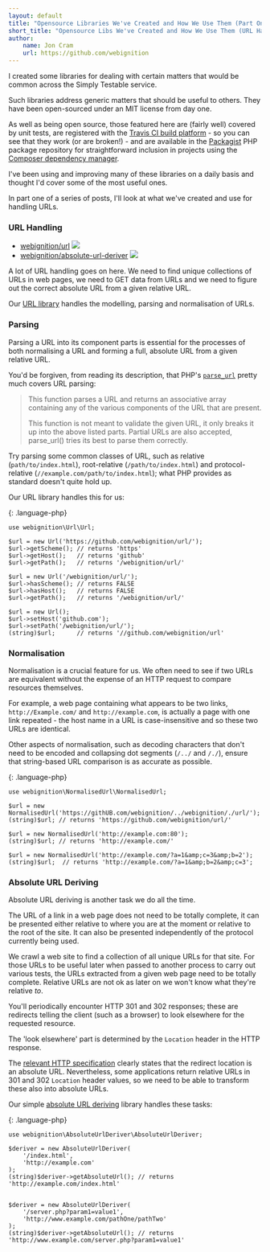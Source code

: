 ```yaml
---
layout: default
title: "Opensource Libraries We've Created and How We Use Them (Part One: URL Handling)"
short_title: "Opensource Libs We've Created and How We Use Them (URL Handling)"
author:
    name: Jon Cram
    url: https://github.com/webignition
---
```

    
I created some libraries for dealing with certain matters that would be common
across the Simply Testable service.

Such libraries address generic matters that should be useful to others. They
have been open-sourced under an MIT license from day one.

As well as being open source, those featured here are (fairly well) covered
by unit tests, are registered with the [Travis CI build platform](https://travis-ci.org/)
\- so you can see that they work (or are broken!) \- and are available
in the [Packagist](https://packagist.org/) PHP package repository
for straightforward inclusion in projects using the [Composer dependency manager](https://getcomposer.org/).

I've been using and improving many of these libraries on a daily basis and
thought I'd cover some of the most useful ones.

In part one of a series of posts, I'll look at what we've
created and use for handling URLs.
    

### URL Handling

<ul class="repository-list">
    <li class="repository-list-item">
        <i class="fab fa-github repository-list-icon"></i>
        <a href="https://github.com/webignition/url">webignition/url</a>
        <a class="build-status" href="http://travis-ci.org/webignition/url"><img src="https://secure.travis-ci.org/webignition/url.png?branch=master" /></a>
    </li>
    <li class="repository-list-item">
        <i class="fab fa-github repository-list-icon"></i>
        <a href="https://github.com/webignition/absolute-url-deriver">webignition/absolute-url-deriver</a>
        <a class="build-status" href="http://travis-ci.org/webignition/absolute-url-deriver"><img src="https://secure.travis-ci.org/webignition/absolute-url-deriver.png?branch=master" /></a>
    </li>
</ul>

A lot of URL handling goes on here. We need to find unique collections of URLs
in web pages, we need to GET data from URLs and we need to figure out the
correct absolute URL from a given relative URL.

Our [URL library](https://github.com/webignition/url) handles the modelling, parsing
and normalisation of URLs.
    
### Parsing

Parsing a URL into its component parts is essential for the processes of
both normalising a URL and forming a full, absolute URL from a given
relative URL.

You'd be forgiven, from reading its description, that PHP's [`parse_url`](http://php.net/manual/en/function.parse-url.php)
pretty much covers URL parsing:
        
> This function parses a URL and returns an associative array containing any of
> the various components of the URL that are present.
> 
> This function is not meant to validate the given URL, it only breaks it
> up into the above listed parts. Partial URLs are also accepted, parse_url()
> tries its best to parse them correctly.
    
Try parsing some common classes of URL, such as relative (<code>path/to/index.html</code>), root-relative
(<code>/path/to/index.html</code>) and protocol-relative (<code>//example.com/path/to/index.html</code>);
what PHP provides as standard doesn't quite hold up.    
    
Our URL library handles this for us:
    
{: .language-php}

    use webignition\Url\Url;
    
    $url = new Url('https://github.com/webignition/url/');
    $url->getScheme(); // returns 'https'
    $url->getHost();   // returns 'github'
    $url->getPath();   // returns '/webignition/url/'
    
    $url = new Url('/webignition/url/');
    $url->hasScheme(); // returns FALSE
    $url->hasHost();   // returns FALSE
    $url->getPath();   // returns '/webignition/url/'
    
    $url = new Url();
    $url->setHost('github.com');
    $url->setPath('/webignition/url/');
    (string)$url;      // returns '//github.com/webignition/url'


### Normalisation
   
Normalisation is a crucial feature for us. We often need to see if two URLs
are equivalent without the expense of an HTTP request to compare resources
themselves.

For example, a web page containing what appears to be two links, `http://Example.com/`
and `http://example.com`, is actually a page with one link repeated \- the host name
in a URL is case-insensitive and so these two URLs are identical.

Other aspects of normalisation, such as decoding characters that don't need
to be encoded and collapsing dot segments (`/../` and `/./`),
ensure that string-based URL comparison is as accurate as possible.
    
{: .language-php}

    use webignition\NormalisedUrl\NormalisedUrl;
    
    $url = new NormalisedUrl('https://githUB.com/webignition/../webignition/./url/');
    (string)$url; // returns 'https://github.com/webignition/url/'
    
    $url = new NormalisedUrl('http://example.com:80');
    (string)$url; // returns 'http://example.com/'
    
    $url = new NormalisedUrl('http://example.com/?a=1&amp;c=3&amp;b=2');
    (string)$url;  // returns 'http://example.com/?a=1&amp;b=2&amp;c=3';


### Absolute URL Deriving
    
Absolute URL deriving is another task we do all the time.

The URL of a link in a web page does not need to be totally complete, it
can be presented either relative to where you are at the moment or relative
to the root of the site. It can also be presented independently of the protocol
currently being used.

We crawl a web site to find a collection of all unique URLs for that site.
For those URLs to be useful later when passed to another process to carry
out various tests, the URLs extracted from a given web page need to be
totally complete. Relative URLs are not ok as later on we won't know what
they're relative *to*.

You'll periodically encounter HTTP 301 and 302 responses; these are redirects
telling the client (such as a browser) to look elsewhere for the requested
resource.

The 'look elsewhere' part is determined by the `Location` header
in the HTTP response.

The [relevant HTTP specification](http://www.w3.org/Protocols/rfc2616/rfc2616-sec14.html#sec14.30)
clearly states that the redirect location is an absolute URL. Nevertheless,
some applications return relative URLs in 301 and 302 <code>Location</code>
header values, so we need to be able to transform these also into absolute
URLs.

Our simple [absolute URL deriving](https://github.com/webignition/absolute-url-deriver) library handles these tasks:
    
{: .language-php}

    use webignition\AbsoluteUrlDeriver\AbsoluteUrlDeriver;
    
    $deriver = new AbsoluteUrlDeriver(
        '/index.html',
        'http://example.com'
    );
    (string)$deriver->getAbsoluteUrl(); // returns 'http://example.com/index.html'
    
    
    $deriver = new AbsoluteUrlDeriver(
        '/server.php?param1=value1',
        'http://www.example.com/pathOne/pathTwo'
    );
    (string)$deriver->getAbsoluteUrl(); // returns 'http://www.example.com/server.php?param1=value1'

